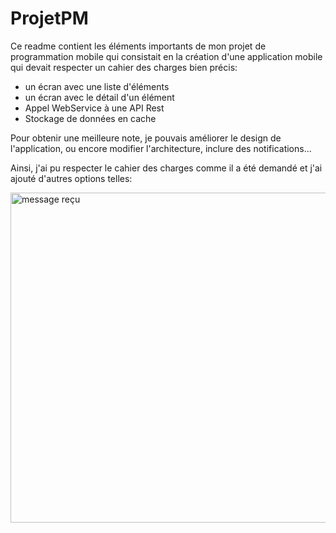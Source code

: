 # ProjetPM

Ce readme contient les éléments importants de mon projet de programmation mobile qui consistait en la création d'une application mobile qui devait respecter un cahier des charges bien précis: 

- un écran avec une liste d'éléments
- un écran avec le détail d'un élément 
- Appel WebService à une API Rest
- Stockage de données en cache

Pour obtenir une meilleure note, je pouvais améliorer le design de l'application, ou encore modifier l'architecture, inclure des notifications...

Ainsi, j'ai pu respecter le cahier des charges comme il a été demandé et j'ai ajouté d'autres options telles: 

<img width="528" alt="message reçu" src="https://user-images.githubusercontent.com/81537315/120069485-71a93f80-c086-11eb-8163-5f5036e37e09.PNG">
